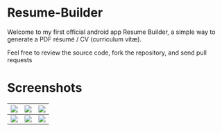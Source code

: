 # Resume-Builder

Welcome to my first official android app Resume Builder, a simple way to generate a PDF résumé / CV (curriculum vitæ).

Feel free to review the source code, fork the repository, and send pull requests

# Screenshots

![](https://github.com/IbrahimYousre/Resume-Builder/raw/master/Screenshoots/step1.png)  |  ![](https://github.com/IbrahimYousre/Resume-Builder/raw/master/Screenshoots/step2.png) | ![](https://github.com/IbrahimYousre/Resume-Builder/raw/master/Screenshoots/step3.png)
:-------------------------:|:-------------------------:|:-------------------------:
![](https://github.com/IbrahimYousre/Resume-Builder/raw/master/Screenshoots/step4.png)  |  ![](https://github.com/IbrahimYousre/Resume-Builder/raw/master/Screenshoots/step5.png) | ![](https://github.com/IbrahimYousre/Resume-Builder/raw/master/Screenshoots/step6.png)


